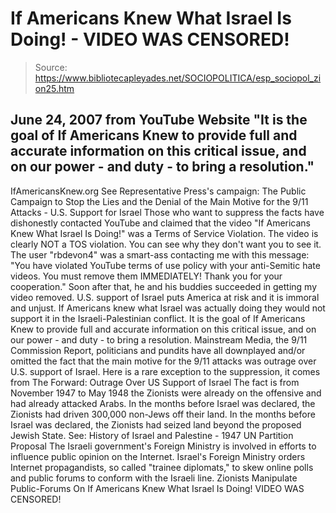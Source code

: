# If Americans Knew What Israel Is Doing! - VIDEO WAS CENSORED!

> Source: https://www.bibliotecapleyades.net/SOCIOPOLITICA/esp_sociopol_zion25.htm

June 24, 2007
from
YouTube Website
"It is the goal of If Americans Knew to provide full and accurate
information on this critical issue, and on our power - and duty - to
bring a resolution."
-
IfAmericansKnew.org
See Representative Press's campaign:
The Public Campaign to Stop the Lies and the Denial of
the Main Motive for the 9/11 Attacks - U.S. Support for Israel
Those who want to suppress the facts have
dishonestly contacted YouTube and claimed that the video "If Americans Knew
What Israel Is Doing!" was a Terms of Service Violation. The video is
clearly NOT a TOS violation. You can see why they don't want you to see it.
The user "rbdevon4" was a smart-ass contacting me
with this message:
"You have violated YouTube terms of use
policy with your anti-Semitic hate videos. You must remove them
IMMEDIATELY! Thank you for your cooperation."
Soon after that, he and his buddies succeeded in
getting my video removed.
U.S. support of Israel puts America at risk and
it is immoral and unjust. If Americans knew what Israel was actually doing
they would not support it in the Israeli-Palestinian conflict. It is the
goal of If Americans Knew to provide full and accurate information on this
critical issue, and on our power - and duty - to bring a resolution.
Mainstream Media, the 9/11 Commission Report,
politicians and pundits have all downplayed and/or omitted the fact that the
main motive for the 9/11 attacks was outrage over U.S. support of Israel.
Here is a rare exception to the suppression, it
comes from The Forward:
Outrage Over US Support of Israel
The fact is from November 1947 to May 1948 the
Zionists were already on the offensive and had already attacked Arabs. In
the months before Israel was declared, the Zionists had driven 300,000
non-Jews off their land. In the months before Israel was declared, the
Zionists had seized land beyond the proposed Jewish State.
See:
History of Israel and Palestine - 1947 UN Partition
Proposal
The Israeli government's Foreign Ministry is involved in efforts to
influence public opinion on the Internet. Israel's Foreign Ministry orders
Internet propagandists, so called "trainee diplomats," to skew online polls
and public forums to conform with the Israeli line.
Zionists Manipulate Public-Forums On
If Americans Knew What Israel Is Doing!
VIDEO WAS CENSORED!
